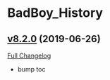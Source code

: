 # BadBoy_History

## [v8.2.0](https://github.com/funkydude/BadBoy_History/tree/v8.2.0) (2019-06-26)
[Full Changelog](https://github.com/funkydude/BadBoy_History/compare/v8.0.0...v8.2.0)

- bump toc  
